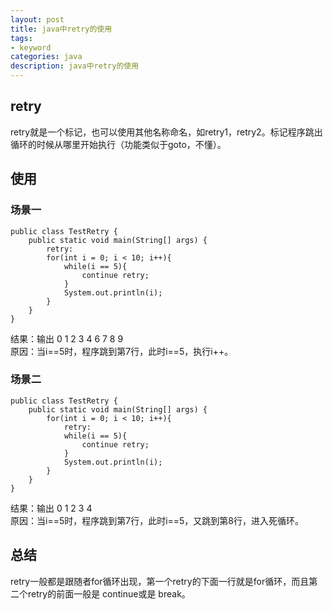 ```yaml
---
layout: post
title: java中retry的使用
tags:
- keyword
categories: java
description: java中retry的使用
---
```

## retry
retry就是一个标记，也可以使用其他名称命名，如retry1，retry2。标记程序跳出循环的时候从哪里开始执行（功能类似于goto，不懂）。

<!-- more -->

## 使用
### 场景一
```
public class TestRetry {
    public static void main(String[] args) {
        retry:
        for(int i = 0; i < 10; i++){
            while(i == 5){
                continue retry;
            }
            System.out.println(i);
        }
    }
}
```
结果：输出 0 1 2 3 4 6 7 8 9  
原因：当i==5时，程序跳到第7行，此时i==5，执行i++。  
### 场景二  
```
public class TestRetry {
    public static void main(String[] args) {
        for(int i = 0; i < 10; i++){
            retry:
            while(i == 5){
                continue retry;
            }
            System.out.println(i);
        }
    }
}
```
结果：输出 0 1 2 3 4  
原因：当i==5时，程序跳到第7行，此时i==5，又跳到第8行，进入死循环。  
## 总结
retry一般都是跟随者for循环出现，第一个retry的下面一行就是for循环，而且第二个retry的前面一般是 continue或是 break。

